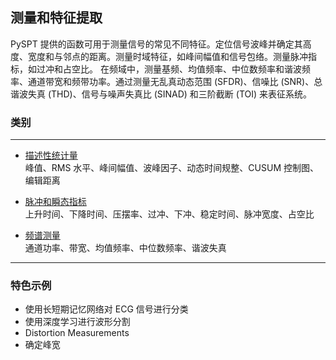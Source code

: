 ## 测量和特征提取
PySPT 提供的函数可用于测量信号的常见不同特征。定位信号波峰并确定其高度、宽度和与邻点的距离。测量时域特征，如峰间幅值和信号包络。测量脉冲指标，如过冲和占空比。
在频域中，测量基频、均值频率、中位数频率和谐波频率、通道带宽和频带功率。通过测量无乱真动态范围 (SFDR)、信噪比 (SNR)、总谐波失真 (THD)、信号与噪声失真比 (SINAD) 和三阶截断 (TOI) 来表征系统。



### 类别
***
- [描述性统计量](https://github.com/spaitlab/pyspt/blob/d6cbc1ccbf58b2041748b22aaba46c830f27ec9d/3-%E6%B5%8B%E9%87%8F%E5%92%8C%E7%89%B9%E5%BE%81%E6%8F%90%E5%8F%96/3-1-%E6%8F%8F%E8%BF%B0%E6%80%A7%E7%BB%9F%E8%AE%A1%E9%87%8F/3-1-%E6%8F%8F%E8%BF%B0%E6%80%A7%E7%BB%9F%E8%AE%A1%E9%87%8F.md)  
  峰值、RMS 水平、峰间幅值、波峰因子、动态时间规整、CUSUM 控制图、编辑距离

- [脉冲和瞬态指标](.https://github.com/spaitlab/pyspt/blob/d6cbc1ccbf58b2041748b22aaba46c830f27ec9d/3-%E6%B5%8B%E9%87%8F%E5%92%8C%E7%89%B9%E5%BE%81%E6%8F%90%E5%8F%96/3-2-%E8%84%89%E5%86%B2%E5%92%8C%E7%9E%AC%E6%80%81%E6%8C%87%E6%A0%87/3-2-%E8%84%89%E5%86%B2%E5%92%8C%E7%9E%AC%E6%80%81%E6%8C%87%E6%A0%87.md)  
  上升时间、下降时间、压摆率、过冲、下冲、稳定时间、脉冲宽度、占空比

- [频谱测量](https://github.com/spaitlab/pyspt/blob/d6cbc1ccbf58b2041748b22aaba46c830f27ec9d/3-%E6%B5%8B%E9%87%8F%E5%92%8C%E7%89%B9%E5%BE%81%E6%8F%90%E5%8F%96/3-3-%E9%A2%91%E8%B0%B1%E6%B5%8B%E9%87%8F/3-3-%E9%A2%91%E8%B0%B1%E6%B5%8B%E9%87%8F.md)  
  通道功率、带宽、均值频率、中位数频率、谐波失真

  
***
### 特色示例
- 使用长短期记忆网络对 ECG 信号进行分类
- 使用深度学习进行波形分割
- Distortion Measurements
- 确定峰宽